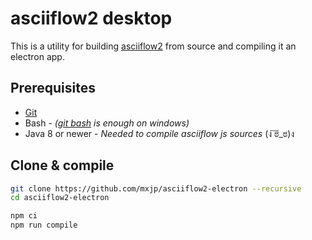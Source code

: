 # asciiflow2 desktop
This is a utility for building [asciiflow2](https://github.com/lewish/asciiflow2) from source and compiling it an electron app.

## Prerequisites
+ [Git](https://git-scm.com/)
+ Bash - *([git bash](https://git-scm.com/) is enough on windows)*
+ Java 8 or newer - *Needed to compile asciiflow js sources* (ง ͠ಠ_ಠ)ง

## Clone &amp; compile
```bash
git clone https://github.com/mxjp/asciiflow2-electron --recursive
cd asciiflow2-electron

npm ci
npm run compile
```
